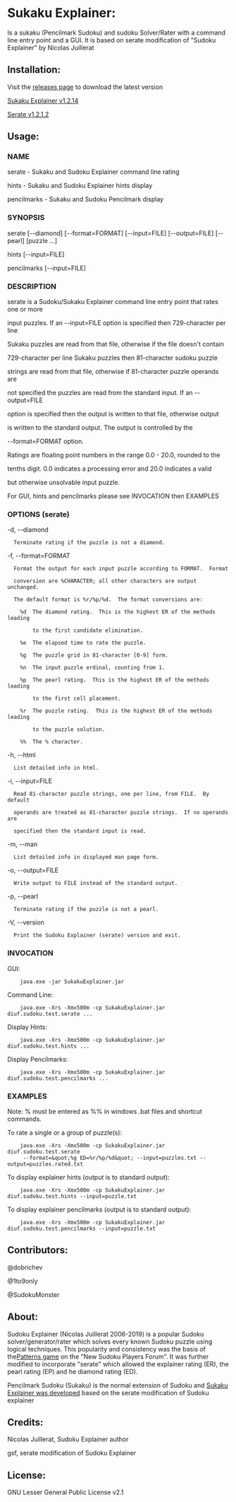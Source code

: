 # Sukaku Explainer:

Is a sukaku (Pencilmark Sudoku) and sudoku Solver/Rater with a command line entry point and a GUI. It is based on serate
modification of &quot;Sudoku Explainer&quot; by Nicolas Juillerat

## Installation:

Visit the [releases page](https://github.com/SudokuMonster/SukakuExplainer/releases) to download the latest version

[Sukaku Explainer v1.2.14](https://github.com/SudokuMonster/SukakuExplainer/releases/tag/v1.2.1.4)

[Serate v1.2.1.2](https://github.com/SudokuMonster/SukakuExplainer/releases/tag/v1.2.1.2)

## Usage:

### NAME

  serate - Sukaku and Sudoku Explainer command line rating

  hints - Sukaku and Sudoku Explainer hints display

  pencilmarks - Sukaku and Sudoku Pencilmark display

### SYNOPSIS

  serate [--diamond] [--format=FORMAT] [--input=FILE] [--output=FILE] [--pearl] [puzzle ...]

  hints [--input=FILE]

  pencilmarks [--input=FILE]

### DESCRIPTION

  serate is a Sudoku/Sukaku Explainer command line entry point that rates one or more

  input puzzles.  If an --input=FILE option is specified then 729-character per line

  Sukaku puzzles are read from that file, otherwise if the file doesn&#39;t contain

  729-character per line Sukaku puzzles then 81-character sudoku puzzle

  strings are read from that file, otherwise if 81-character puzzle operands are

  not specified the puzzles are read from the standard input.  If an --output=FILE

  option is specified then the output is written to that file, otherwise output

  is written to the standard output.  The output is controlled by the

  --format=FORMAT option.

  Ratings are floating point numbers in the range 0.0 - 20.0, rounded to the

  tenths digit.  0.0 indicates a processing error and 20.0 indicates a valid

  but otherwise unsolvable input puzzle.

  For GUI, hints and pencilmarks please see INVOCATION then EXAMPLES

### OPTIONS (serate)

  -d, --diamond

      Terminate rating if the puzzle is not a diamond.

  -f, --format=FORMAT

      Format the output for each input puzzle according to FORMAT.  Format

      conversion are %CHARACTER; all other characters are output unchanged.

      The default format is %r/%p/%d.  The format conversions are:

        %d  The diamond rating.  This is the highest ER of the methods leading

            to the first candidate elimination.

        %e  The elapsed time to rate the puzzle.

        %g  The puzzle grid in 81-character [0-9] form.

        %n  The input puzzle ordinal, counting from 1.

        %p  The pearl rating.  This is the highest ER of the methods leading

            to the first cell placement.

        %r  The puzzle rating.  This is the highest ER of the methods leading

            to the puzzle solution.

        %%  The % character.

  -h, --html

      List detailed info in html.

  -i, --input=FILE

      Read 81-character puzzle strings, one per line, from FILE.  By default

      operands are treated as 81-character puzzle strings.  If no operands are

      specified then the standard input is read.

  -m, --man

      List detailed info in displayed man page form.

  -o, --output=FILE

      Write output to FILE instead of the standard output.

  -p, --pearl

      Terminate rating if the puzzle is not a pearl.

  -V, --version

      Print the Sudoku Explainer (serate) version and exit.

### INVOCATION

  GUI:

        java.exe -jar SukakuExplainer.jar

  Command Line:

        java.exe -Xrs -Xmx500m -cp SukakuExplainer.jar diuf.sudoku.test.serate ...

  Display Hints:

        java.exe -Xrs -Xmx500m -cp SukakuExplainer.jar diuf.sudoku.test.hints ...

  Display Pencilmarks:

        java.exe -Xrs -Xmx500m -cp SukakuExplainer.jar diuf.sudoku.test.pencilmarks ...

### EXAMPLES

  Note: % must be entered as %% in windows .bat files and shortcut commands.

  To rate a single or a group of puzzle(s):

        java.exe -Xrs -Xmx500m -cp SukakuExplainer.jar diuf.sudoku.test.serate
         --format=&quot;%g ED=%r/%p/%d&quot; --input=puzzles.txt --output=puzzles.rated.txt

  To display explainer hints (output is to standard output):

        java.exe -Xrs -Xmx500m -cp SukakuExplainer.jar diuf.sudoku.test.hints --input=puzzle.txt

  To display explainer pencilmarks (output is to standard output):

        java.exe -Xrs -Xmx500m -cp SukakuExplainer.jar diuf.sudoku.test.pencilmarks --input=puzzle.txt

## Contributors:

@dobrichev

@1to9only

@SudokuMonster

## About:

Sudoku Explainer (Nicolas Juillerat 2006-2019) is a popular Sudoku solver/generator/rater which solves every known Sudoku
puzzle using logical techniques. This popularity and consistency was the basis of the[Patterns game](http://forum.enjoysudoku.com/patterns-game-1-5-t5760.html) on
the &quot;New Sudoku Players Forum&quot;. It was further modified to incorporate &quot;serate&quot; which allowed
the explainer rating (ER), the pearl rating (EP) and he diamond rating (ED).

Pencilmark Sudoku (Sukaku) is the normal extension of Sudoku and [Sukaku Explainer was developed](http://forum.enjoysudoku.com/help-with-sudoku-explainer-t6677-60.html) based
on the serate modification of Sudoku explainer

## Credits:

Nicolas Juillerat, Sudoku Explainer author

gsf, serate modification of Sudoku Explainer

## License:

GNU Lesser General Public License v2.1

